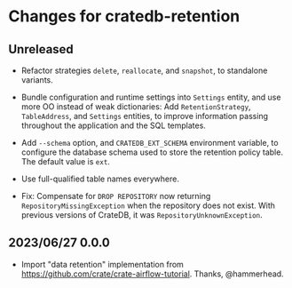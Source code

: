 # Changes for cratedb-retention

## Unreleased

- Refactor strategies `delete`, `reallocate`, and `snapshot`, to
  standalone variants.

- Bundle configuration and runtime settings into `Settings` entity,
  and use more OO instead of weak dictionaries: Add `RetentionStrategy`,
  `TableAddress`, and `Settings` entities, to improve information passing
  throughout the application and the SQL templates.

- Add `--schema` option, and `CRATEDB_EXT_SCHEMA` environment variable,
  to configure the database schema used to store the retention policy
  table. The default value is `ext`.

- Use full-qualified table names everywhere.

- Fix: Compensate for `DROP REPOSITORY` now returning `RepositoryMissingException`
  when the repository does not exist. With previous versions of CrateDB, it was
  `RepositoryUnknownException`.

## 2023/06/27 0.0.0

- Import "data retention" implementation from <https://github.com/crate/crate-airflow-tutorial>.
  Thanks, @hammerhead.
